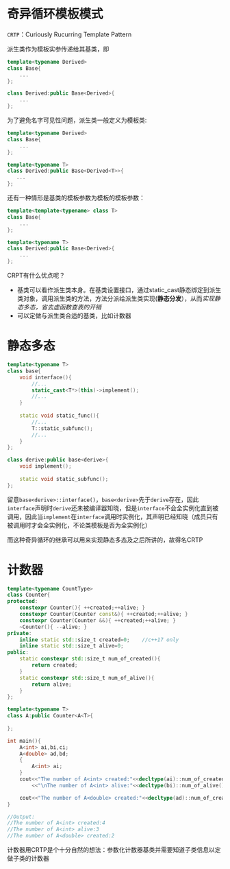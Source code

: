 # 奇异循环模板模式

`CRTP`：Curiously Rucurring Template Pattern

派生类作为模板实参传递给其基类，即

```cpp
template<typename Derived>
class Base{
    ...
};

class Derived:public Base<Derived>{
    ...
};
```

为了避免名字可见性问题，派生类一般定义为模板类:

```cpp
template<typename Derived>
class Base{
    ...
};

template<typename T>
class Derived:public Base<Derived<T>>{
   ...  
};
```

还有一种情形是基类的模板参数为模板的模板参数：

```cpp
template<template<typename> class T>
class Base{
    ...
};

template<typename T>
class Derived:public Base<Derived>{
    ...  
};
```

CRPT有什么优点呢？

* 基类可以看作派生类本身。在基类设置接口，通过static_cast静态绑定到派生类对象，调用派生类的方法，方法分派给派生类实现(**静态分发**），从而*实现静态多态，省去虚函数查表的开销*
* 可以定做与派生类合适的基类，比如计数器

# 静态多态

```cpp
template<typename T>
class base{
    void interface(){
        //...
        static_cast<T*>(this)->implement();
    	//...
    }
    
    static void static_func(){
        //...
        T::static_subfunc();
    	//...
    }
};

class derive:public base<derive>{
    void implement();
    
    static void static_subfunc();
};
```

留意`base<derive>::interface()`，`base<derive>`先于`derive`存在，因此`interface`声明时`derive`还未被编译器知晓，但是`interface`不会全实例化直到被调用，因此当`implement`在`interface`调用时实例化，其声明已经知晓（成员只有被调用时才会全实例化，不论类模板是否为全实例化）

而这种奇异循环的继承可以用来实现静态多态及之后所讲的，故得名CRTP

# 计数器

```cpp
template<typename CountType>
class Counter{
protected:
    constexpr Counter(){ ++created;++alive; }
    constexpr Counter(Counter const&){ ++created;++alive; }
    constexpr Counter(Counter &&){ ++created;++alive; }
    ~Counter(){ --alive; }
private:
    inline static std::size_t created=0;	//c++17 only
    inline static std::size_t alive=0;
public:
    static constexpr std::size_t num_of_created(){
        return created;
    }
    static constexpr std::size_t num_of_alive(){
        return alive;
    }
};

template<typename T>
class A:public Counter<A<T>{
    
};

int main(){
    A<int> ai,bi,ci;
    A<double> ad,bd;
    {
        A<int> ai;
    }
    cout<<"The number of A<int> created:"<<decltype(ai)::num_of_created()
        <<"\nThe number of A<int> alive:"<<decltype(bi)::num_of_alive()<<endl;

    cout<<"The number of A<double> created:"<<decltype(ad)::num_of_created()<<endl;
}

//Output:
//The number of A<int> created:4
//The number of A<int> alive:3
//The number of A<double> created:2
```

计数器用CRTP是个十分自然的想法：参数化计数器基类并需要知道子类信息以定做子类的计数器